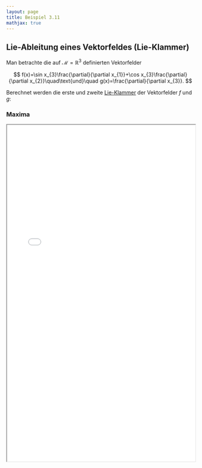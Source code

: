 ```yaml
---
layout: page
title: Beispiel 3.11
mathjax: true
---
```


## Lie-Ableitung eines Vektorfeldes (Lie-Klammer)

Man betrachte die auf $\mathcal{M}=\mathbb{R}^{3}$
definierten Vektorfelder 

$$
f(x)=\sin x_{3}\frac{\partial}{\partial x_{1}}+\cos x_{3}\frac{\partial}{\partial x_{2}}\quad\text{und}\quad 
g(x)=\frac{\partial}{\partial x_{3}}.
$$

Berechnet werden die erste und zweite [Lie-Klammer](https://de.wikipedia.org/wiki/Lie-Klammer) der Vektorfelder $f$ und $g$:

### Maxima

<iframe src="lie_vektor.html" width="100%" height="900"></iframe>

